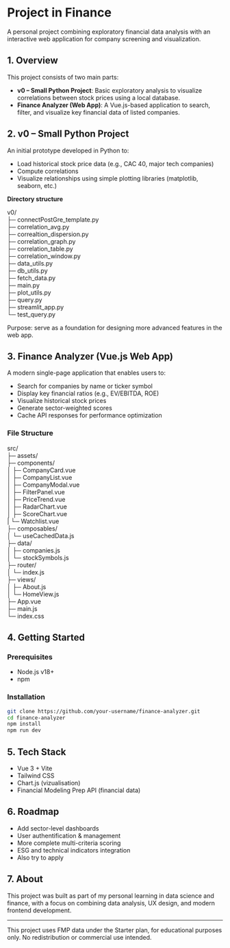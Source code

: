 # Project in Finance

A personal project combining exploratory financial data analysis with an interactive web application for company screening and visualization.

## 1. Overview

This project consists of two main parts:

- **v0 – Small Python Project**: Basic exploratory analysis to visualize correlations between stock prices using a local database.
- **Finance Analyzer (Web App)**: A Vue.js-based application to search, filter, and visualize key financial data of listed companies.

## 2. v0 – Small Python Project

An initial prototype developed in Python to:

- Load historical stock price data (e.g., CAC 40, major tech companies)
- Compute correlations
- Visualize relationships using simple plotting libraries (matplotlib, seaborn, etc.)

**Directory structure**

v0/   
├─ connectPostGre_template.py   
├─ correlation_avg.py   
├─ correaltion_dispersion.py   
├─ correlation_graph.py   
├─ correlation_table.py   
├─ correlation_window.py   
├─ data_utils.py   
├─ db_utils.py   
├─ fetch_data.py   
├─ main.py   
├─ plot_utils.py   
├─ query.py   
├─ streamlit_app.py   
└─ test_query.py   



Purpose: serve as a foundation for designing more advanced features in the web app.

## 3. Finance Analyzer (Vue.js Web App)

A modern single-page application that enables users to:

- Search for companies by name or ticker symbol
- Display key financial ratios (e.g., EV/EBITDA, ROE)
- Visualize historical stock prices
- Generate sector-weighted scores
- Cache API responses for performance optimization

### File Structure

src/   
├─ assets/   
├─ components/   
│   ├─ CompanyCard.vue   
│   ├─ CompanyList.vue   
│   ├─ CompanyModal.vue   
│   ├─ FilterPanel.vue   
│   ├─ PriceTrend.vue   
│   ├─ RadarChart.vue   
│   ├─ ScoreChart.vue   
|   └─ Watchlist.vue   
├─ composables/   
│   └─ useCachedData.js   
├─ data/   
│   ├─ companies.js   
│   └─ stockSymbols.js   
├─ router/   
│   └─ index.js   
├─ views/   
│   ├─ About.js   
│   └─ HomeView.js   
├─ App.vue   
├─ main.js   
└─ index.css   

## 4. Getting Started

### Prerequisites

- Node.js v18+
- npm

### Installation

```bash
git clone https://github.com/your-username/finance-analyzer.git
cd finance-analyzer
npm install
npm run dev
```

## 5. Tech Stack

- Vue 3 + Vite
- Tailwind CSS
- Chart.js (vizualisation)
- Financial Modeling Prep API (financial data)

## 6. Roadmap

- Add sector-level dashboards
- User authentification & management
- More complete multi-criteria scoring
- ESG and technical indicators integration
- Also try to apply

## 7. About

This project was built as part of my personal learning in data science and finance, with a focus on combining data analysis, UX design, and modern frontend development.

---

This project uses FMP data under the Starter plan, for educational purposes only. No redistribution or commercial use intended.